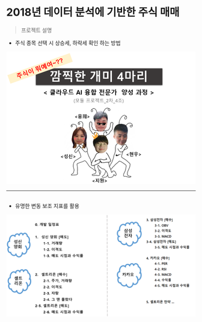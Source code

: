 # 2018년 데이터 분석에 기반한 주식 매매

> 프로젝트 설명

- 주식 종목 선택 시 상승세, 하락세 확인 하는 방법

![Untitled](./Readme_img/main.png)



---

## 

- 유명한 변동 보조 지표를 활용

![Untitled](Readme_img\1.png)
